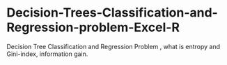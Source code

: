 # Decision-Trees-Classification-and-Regression-problem-Excel-R
Decision Tree Classification and Regression Problem , what is entropy and Gini-index, information gain.
